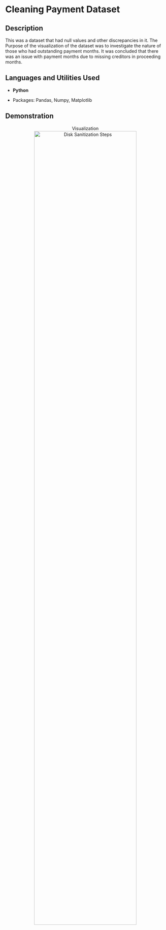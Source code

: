 

<h1>Cleaning Payment Dataset</h1>


<h2>Description</h2>
This was a dataset that had null values and other discrepancies in it. The Purpose of the visualization of the dataset was to investigate the nature of those who had outstanding payment months. 
It was concluded that there was an issue with payment months due to missing creditors in proceeding months.<br />


<h2>Languages and Utilities Used</h2>

- <b>Python</b>
- <p>Packages: Pandas, Numpy, Matplotlib</p>


<h2>Demonstration</h2>

<p align="center">
Visualization <br/>
<img src="https://i.imgur.com/yKcuqX2.png" height="80%" width="80%" alt="Disk Sanitization Steps"/>
<br />
<br />
<br />
<br />
</p>

<!--
 ```diff
- text in red
+ text in green
! text in orange
# text in gray
@@ text in purple (and bold)@@
